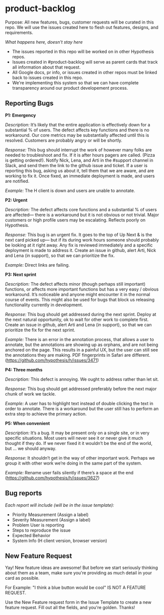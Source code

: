 # product-backlog
Purpose: All new features, bugs, customer requests will be curated in this repo. We will use the issues created here to flesh out features, designs, and requirements. 

*What happens here, doesn't stay here*
- The issues reported in this repo will be worked on in other Hypothesis repos. 
- Issues created in #product-backlog will serve as parent cards that track all information about that request. 
- All Google docs, pr info, or issues created in other repos must be linked back to issues created in this repo. 
- We're implementing this system so that we can have complete transparency around our product developement process.

## Reporting Bugs

**P1: Emergency**

*Description:* It’s likely that the entire application is effectively down for a substantial % of users.  The defect affects key functions and there is no workaround.  Our core metrics may be substantially affected until this is resolved. Customers are probably angry or will be shortly.

*Response:* This bug should interrupt the work of however many folks are needed to troubleshoot and fix.  If it is after hours pagers are called. (Pizza is getting ordered!). Notify Nick, Lena, and Arti in the #support channel in Slack, and send them the link to the github issue and ticket. If a user is reporting this bug, asking us about it, tell them that we are aware, and are working to fix it. Once fixed, an immediate deployment is made, and users are notified. 

*Example:* The H client is down and users are unable to annotate.

**P2: Urgent**

*Description:* The defect affects core functions and a substantial % of users are affected— there is a workaround but it is not obvious or not trivial. Major customers or high profile users may be escalating.  Reflects poorly on Hypothesis.

*Response:* This bug is an urgent fix. It goes to the top of Up Next & is the next card picked up— but if its during work hours someone should probably be looking at it right away. Any fix is reviewed immediately and a specific deployment is made to address it. Create an issue in github, alert Arti, Nick and Lena (in support), so that we can prioritize the fix. 

*Example:* Direct links are failing.

**P3: Next sprint**

*Description:* The defect affects minor (though perhaps still important) functions, or affects more important functions but has a very easy / obvious workaround. It’s noticeable and anyone might encounter it in the normal course of events. This might also be used for bugs that block us releasing functionality currently in development.

*Response:* This bug should get addressed during the next sprint. Deploy at the next natural opportunity, ok to wait for other work to complete first. Create an issue in github, alert Arti and Lena (in support), so that we can prioritize the fix for the next sprint. 

*Example:* There is an error in the annotation process, that allows a user to annotate, but the annotations are showing up as orphans, and are not being anchored on the page. This results in a painful UX, but the user can still see the annotations they are making. PDF fingerprints in Safari are different. (https://github.com/hypothesis/h/issues/3471)

**P4: Three months**

*Description:* This defect is annoying. We ought to address rather than let sit.

*Response:* This bug should get addressed preferably before the next major chunk of work we tackle.

*Example:* A user has to highlight text instead of double clicking the text in order to annotate. There is a workaround but the user still has to perform an extra step to achieve the primary action. 

**P5: When convenient**

*Description:* It’s a bug. It may be present only on a single site, or in very specific situations.  Most users will never see it or never give it much thought if they do.  If we never fixed it it wouldn’t be the end of the world, but … we should anyway.

*Response:* It shouldn’t get in the way of other important work. Perhaps we group it with other work we’re doing in the same part of the system.

*Example:* Rename user fails silently if there’s a space at the end (https://github.com/hypothesis/h/issues/3627)

**Bug reports**
----
_Each report will include (will be in the issue template):_
- Priority Measurement (Assign a label)
- Severity Measurement (Assign a label)
- Problem User is reporting
- Steps to reproduce the issue
- Expected Behavior
- System Info (H client version, browser version)

## New Feature Request
Yay! New feature ideas are awesome! But before we start seriously thinking about them as a team, make sure you're providing as much detail in your card as possible. 

For Example: "I think a blue button would be cool" IS NOT A FEATURE REQUEST. 

Use the New Feature request form in the Issue Template to create a new feature request. Fill out all the fields, and you're golden. Thanks! 

